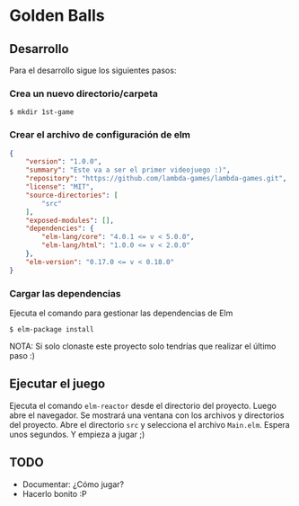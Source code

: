 # Golden Balls

## Desarrollo

Para el desarrollo sigue los siguientes pasos:

### Crea un nuevo directorio/carpeta

```
$ mkdir 1st-game
```

### Crear el archivo de configuración de elm

```json
{
    "version": "1.0.0",
    "summary": "Este va a ser el primer videojuego :)",
    "repository": "https://github.com/lambda-games/lambda-games.git",
    "license": "MIT",
    "source-directories": [
        "src"
    ],
    "exposed-modules": [],
    "dependencies": {
        "elm-lang/core": "4.0.1 <= v < 5.0.0",
        "elm-lang/html": "1.0.0 <= v < 2.0.0"
    },
    "elm-version": "0.17.0 <= v < 0.18.0"
}
```

### Cargar las dependencias

Ejecuta el comando para gestionar las dependencias de Elm

```
$ elm-package install
```

NOTA: Si solo clonaste este proyecto solo tendrías que realizar el último paso :)

## Ejecutar el juego

Ejecuta el comando `elm-reactor` desde el directorio del proyecto. Luego abre el
navegador. Se mostrará una ventana con los archivos y directorios del proyecto.
Abre el directorio `src` y selecciona el archivo `Main.elm`. Espera unos segundos.
Y empieza a jugar ;)

## TODO

- Documentar: ¿Cómo jugar?
- Hacerlo bonito :P

